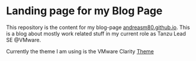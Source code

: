 # Landing page for my Blog Page

This repository is the content for my blog-page  [andreasm80.github.io](https://andreasm80.github.io). This is a blog about mostly work related stuff in my current role as Tanzu Lead SE @VMware.

Currently the theme I am using is the VMware Clarity [Theme](https://github.com/chipzoller/hugo-clarity)



